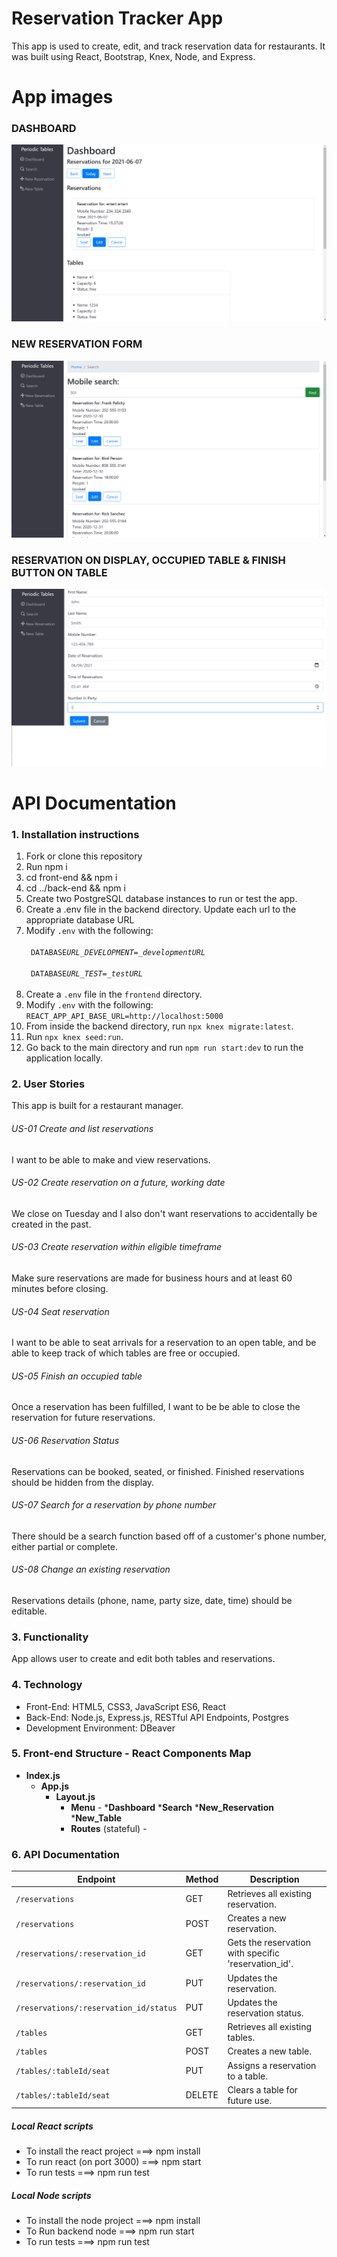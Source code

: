 # Reservation Tracker App
This app is used to create, edit, and track reservation data for restaurants. It was built using React, Bootstrap, Knex, Node, and Express.

# App images
### DASHBOARD
![Dashboard with Table & Buttons](./images/dashboard.png)
### NEW RESERVATION FORM
![Mobile Search Form](./images/mobilesearch.png)
### RESERVATION ON DISPLAY, OCCUPIED TABLE & FINISH BUTTON ON TABLE
![New Reservation Form](./images/newreservation.png)


# API Documentation

### 1. Installation instructions
1. Fork or clone this repository
2. Run npm i
3. cd front-end && npm i
4. cd ../back-end && npm i
5. Create two PostgreSQL database instances to run or test the app.
6. Create a .env file in the backend directory.  Update each url to the appropriate database URL
7. Modify `.env` with the following:</br>
   <code>
   &nbsp;DATABASE*URL_DEVELOPMENT=\_developmentURL*</br>
   &nbsp;DATABASE*URL_TEST=\_testURL*</br>
   </code> 
7. Create a `.env` file in the `frontend` directory.
8. Modify `.env` with the following:</br>
   <code>REACT_APP_API_BASE_URL=http://localhost:5000<br/></code>
9. From inside the backend directory, run `npx knex migrate:latest`.
10. Run `npx knex seed:run`.
11. Go back to the main directory and run `npm run start:dev` to run the application locally.

### 2. User Stories 
This app is built for a restaurant manager.

###### US-01 Create and list reservations
I want to be able to make and view reservations.

###### US-02 Create reservation on a future, working date
We close on Tuesday and I also don't want reservations to accidentally be created in the past.

###### US-03 Create reservation within eligible timeframe
Make sure reservations are made for business hours and at least 60 minutes before closing.

###### US-04 Seat reservation
I want to be able to seat arrivals for a reservation to an open table, and be able to keep track of which tables are free or occupied.

###### US-05 Finish an occupied table
Once a reservation has been fulfilled, I want to be be able to close the reservation for future reservations.

###### US-06 Reservation Status
Reservations can be booked, seated, or finished. Finished reservations should be hidden from the display.

###### US-07 Search for a reservation by phone number
There should be a search function based off of a customer's phone number, either partial or complete.

###### US-08 Change an existing reservation
Reservations details (phone, name, party size, date, time) should be editable.


### 3. Functionality
App allows user to create and edit both tables and reservations.


### 4. Technology
* Front-End: HTML5, CSS3, JavaScript ES6, React
* Back-End: Node.js, Express.js, RESTful API Endpoints, Postgres
* Development Environment: DBeaver


### 5. Front-end Structure - React Components Map
* __Index.js__ 
    * __App.js__ 
        * __Layout.js__
            * __Menu__  -
            	*__Dashboard__
		*__Search__
		*__New_Reservation__
		*__New_Table__
            * __Routes__ (stateful) -
        
        
### 6. API Documentation

| Endpoint                               | Method | Description                                                                                           |
| -------------------------------------- | ------ | ----------------------------------------------------------------------------------------------------- |
| `/reservations`                        | GET    | Retrieves all existing reservation. 							          |
| `/reservations`                        | POST   | Creates a new reservation.                                                                            |
| `/reservations/:reservation_id`        | GET    | Gets the reservation with specific 'reservation_id'.                                                  |
| `/reservations/:reservation_id`        | PUT    | Updates the reservation.                                                                              |
| `/reservations/:reservation_id/status` | PUT    | Updates the reservation status.                                                                       |
| `/tables`                              | GET    | Retrieves all existing tables.                                                                        |
| `/tables`                              | POST   | Creates a new table.                                                                                  |
| `/tables/:tableId/seat`                | PUT    | Assigns a reservation to a table.                                                                     |
| `/tables/:tableId/seat`                | DELETE | Clears a table for future use.                                                                        |


##### Local React scripts
* To install the react project ===> npm install
* To run react (on port 3000) ===> npm start
* To run tests ===> npm run test

##### Local Node scripts
* To install the node project ===> npm install
* To Run backend node ===> npm run start
* To run tests ===> npm run test
